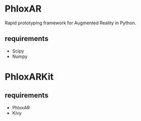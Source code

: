 # PhloxAR
Rapid prototyping framework for Augmented Reality in Python.

## requirements
+ Scipy
+ Numpy

# PhloxARKit
## requirements
+ PhloxAR
+ Kivy
